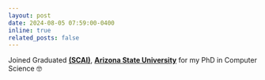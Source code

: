 ```yaml
---
layout: post
date: 2024-08-05 07:59:00-0400
inline: true
related_posts: false
---
```


Joined Graduated **[(SCAI)](https://scai.engineering.asu.edu/)**, **[Arizona State University](https://www.asu.edu/)** for my PhD in Computer Science :nerd_face:	